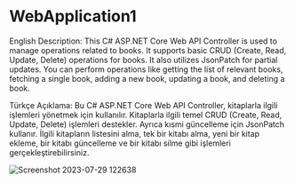 # WebApplication1

English Description:
This C# ASP.NET Core Web API Controller is used to manage operations related to books. It supports basic CRUD (Create, Read, Update, Delete) operations for books. It also utilizes JsonPatch for partial updates. You can perform operations like getting the list of relevant books, fetching a single book, adding a new book, updating a book, and deleting a book.

Türkçe Açıklama:
Bu C# ASP.NET Core Web API Controller, kitaplarla ilgili işlemleri yönetmek için kullanılır. Kitaplarla ilgili temel CRUD (Create, Read, Update, Delete) işlemleri destekler. Ayrıca kısmi güncelleme için JsonPatch kullanır. İlgili kitapların listesini alma, tek bir kitabı alma, yeni bir kitap ekleme, bir kitabı güncelleme ve bir kitabı silme gibi işlemleri gerçekleştirebilirsiniz.

![Screenshot 2023-07-29 122638](https://github.com/HaticeDilmac/BooksController---Kitaplarla-ilgili-islemleri-yoneten-Web-API-Controller/assets/100489350/7a11f68b-f4c4-4156-80fb-ca7ed118f857)



